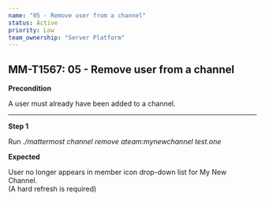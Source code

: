 ```yaml
---
name: "05 - Remove user from a channel"
status: Active
priority: Low
team_ownership: "Server Platform"
---
```


## MM-T1567: 05 - Remove user from a channel

**Precondition**

A user must already have been added to a channel.

---

**Step 1**

Run _./mattermost channel remove ateam:mynewchannel test.one_

**Expected**

User no longer appears in member icon drop-down list for My New Channel.\
(A hard refresh is required)
